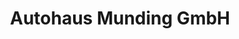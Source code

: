 ---
title: "Autohaus Munding GmbH"
url: /riedlingen/autohaus-munding-gmbh-opelstrasse/
shop: Autohaus
---